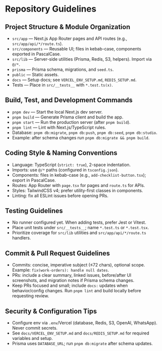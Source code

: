 # Repository Guidelines

## Project Structure & Module Organization
- `src/app` — Next.js App Router pages and API routes (e.g., `src/app/api/*/route.ts`).
- `src/components` — Reusable UI; files in kebab-case, components exported in PascalCase.
- `src/lib` — Server-side utilities (Prisma, Redis, S3, helpers). Import via `@/*`.
- `prisma` — Prisma schema, migrations, and `seed.ts`.
- `public` — Static assets.
- `docs` — Setup docs; see `VERCEL_ENV_SETUP.md`, `REDIS_SETUP.md`.
- Tests — Place in `src/__tests__` with `*.test.ts(x)`.

## Build, Test, and Development Commands
- `pnpm dev` — Start the local Next.js dev server.
- `pnpm build` — Generate Prisma client and build the app.
- `pnpm start` — Run the production server (after `pnpm build`).
- `pnpm lint` — Lint with Next.js/TypeScript rules.
- Database: `pnpm db:migrate`, `pnpm db:push`, `pnpm db:seed`, `pnpm db:studio`.
- Example: after schema changes run `pnpm db:migrate && pnpm build`.

## Coding Style & Naming Conventions
- Language: TypeScript (`strict: true`), 2-space indentation.
- Imports: use `@/*` paths (configured in `tsconfig.json`).
- Components: files in kebab-case (e.g., `add-checklist-button.tsx`); export in PascalCase.
- Routes: App Router with `page.tsx` for pages and `route.ts` for APIs.
- Styles: TailwindCSS v4; prefer utility-first classes in components.
- Linting: fix all ESLint issues before opening PRs.

## Testing Guidelines
- No runner configured yet. When adding tests, prefer Jest or Vitest.
- Place unit tests under `src/__tests__`; name `*.test.ts` or `*.test.tsx`.
- Prioritize coverage for `src/lib` utilities and `src/app/api/*/route.ts` handlers.

## Commit & Pull Request Guidelines
- Commits: concise, imperative subject (≤72 chars), optional scope. Example: `fix(work-orders): handle null dates`.
- PRs: include a clear summary, linked issues, before/after UI screenshots, and migration notes if Prisma schema changes.
- Keep PRs focused and small; include `docs:` updates when behavior/config changes. Run `pnpm lint` and build locally before requesting review.

## Security & Configuration Tips
- Configure env via `.env`/Vercel (database, Redis, S3, OpenAI, WhatsApp). Never commit secrets.
- See `docs/VERCEL_ENV_SETUP.md` and `docs/REDIS_SETUP.md` for required variables and setup.
- Prisma uses `DATABASE_URL`; run `pnpm db:migrate` after schema updates.

